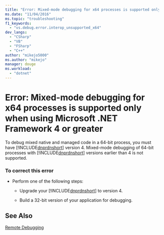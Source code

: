 ```yaml
---
title: "Error: Mixed-mode debugging for x64 processes is supported only when using Microsoft .NET Framework 4 or greater | Microsoft Docs"
ms.date: "11/04/2016"
ms.topic: "troubleshooting"
f1_keywords: 
  - "vs.debug.error.interop_unsupported_x64"
dev_langs: 
  - "CSharp"
  - "VB"
  - "FSharp"
  - "C++"
author: "mikejo5000"
ms.author: "mikejo"
manager: douge
ms.workload: 
  - "dotnet"
---
```

# Error: Mixed-mode debugging for x64 processes is supported only when using Microsoft .NET Framework 4 or greater
To debug mixed native and managed code in a 64-bit process, you must have [!INCLUDE[dnprdnshort](../code-quality/includes/dnprdnshort_md.md)] version 4. Mixed-mode debugging of 64-bit processes with [!INCLUDE[dnprdnshort](../code-quality/includes/dnprdnshort_md.md)] versions earlier than 4 is not supported.  
  
### To correct this error  
  
- Perform one of the following steps:  
  
  - Upgrade your [!INCLUDE[dnprdnshort](../code-quality/includes/dnprdnshort_md.md)] to version 4.  
  
  - Build a 32-bit version of your application for debugging.  
  
## See Also  
 [Remote Debugging](../debugger/remote-debugging.md)